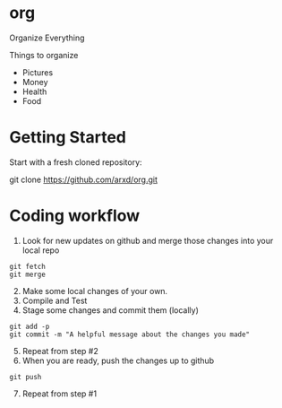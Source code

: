 # org
Organize Everything

Things to organize
 * Pictures
 * Money
 * Health
 * Food

# Getting Started
Start with a fresh cloned repository:
  
  git clone https://github.com/arxd/org.git

# Coding workflow

  1. Look for new updates on github and merge those changes into your local repo
  
    git fetch
    git merge
    
  2. Make some local changes of your own.
  3. Compile and Test
  4. Stage some changes and commit them (locally)
  
    git add -p
    git commit -m "A helpful message about the changes you made"
    
  5. Repeat from step #2
  6. When you are ready, push the changes up to github
  
    git push
    
  7. Repeat from step #1
  

